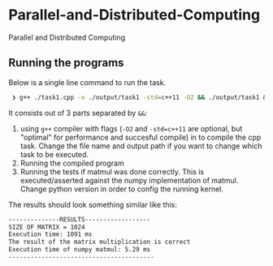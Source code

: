 # Parallel-and-Distributed-Computing

Parallel and Distributed Computing

## Running the programs

Below is a single line command to run the task.

```sh
 ❯ g++ ./task1.cpp -o ./output/task1 -std=c++11 -O2 && ./output/task1 && python3.11 ./test_matmul.py
```

It consists out of 3 parts separated by `&&`:

1. using `g++` compiler with flags (`-O2` and `-std=c++11` are optional, but "optimal" for performance and succesful
   compile) in to compile the cpp task. Change the file name and output path if you want to change which task to be
   executed.
2. Running the compiled program
3. Running the tests if matmul was done correctly. This is executed/asserted against the numpy implementation of matmul.
   Change python version in order to config the running kernel.

The results should look something similar like this:

```sh
--------------RESULTS------------------
SIZE OF MATRIX = 1024
Execution time: 1091 ms
The result of the matrix multiplication is correct
Execution time of numpy matmul: 5.29 ms
----------------------------------------
```
